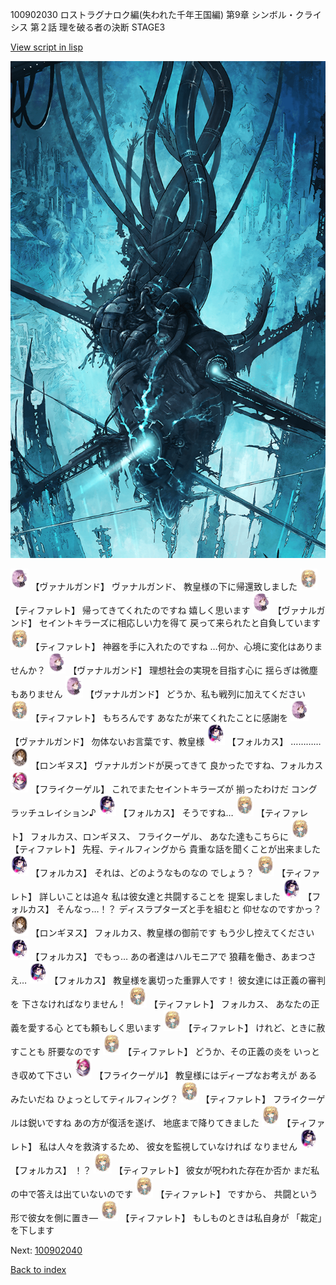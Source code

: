 100902030 ロストラグナロク編(失われた千年王国編) 第9章 シンボル・クライシス 第２話 理を破る者の決断 STAGE3

[View script in lisp](../scripts/100902030.txt)

![underground_world.png](../images/backgrounds/underground_world.png)

<img src="../images/units/3601111.png" alt="3601111.png" height="34"/>
【ヴァナルガンド】
ヴァナルガンド、
教皇様の下に帰還致しました

<img src="../images/units/3503211.png" alt="3503211.png" height="34"/>
【ティファレト】
帰ってきてくれたのですね
嬉しく思います

<img src="../images/units/3601111.png" alt="3601111.png" height="34"/>
【ヴァナルガンド】
セイントキラーズに相応しい力を得て
戻って来られたと自負しています

<img src="../images/units/3503211.png" alt="3503211.png" height="34"/>
【ティファレト】
神器を手に入れたのですね
…何か、心境に変化はありませんか？

<img src="../images/units/3601111.png" alt="3601111.png" height="34"/>
【ヴァナルガンド】
理想社会の実現を目指す心に
揺らぎは微塵もありません

<img src="../images/units/3601111.png" alt="3601111.png" height="34"/>
【ヴァナルガンド】
どうか、私も戦列に加えてください

<img src="../images/units/3503211.png" alt="3503211.png" height="34"/>
【ティファレト】
もちろんです
あなたが来てくれたことに感謝を

<img src="../images/units/3601111.png" alt="3601111.png" height="34"/>
【ヴァナルガンド】
勿体ないお言葉です、教皇様

<img src="../images/units/3301811.png" alt="3301811.png" height="34"/>
【フォルカス】
…………

<img src="../images/units/3300111.png" alt="3300111.png" height="34"/>
【ロンギヌス】
ヴァナルガンドが戻ってきて
良かったですね、フォルカス

<img src="../images/units/3500211.png" alt="3500211.png" height="34"/>
【フライクーゲル】
これでまたセイントキラーズが
揃ったわけだ
コングラッチュレイション♪

<img src="../images/units/3301811.png" alt="3301811.png" height="34"/>
【フォルカス】
そうですね…

<img src="../images/units/3503211.png" alt="3503211.png" height="34"/>
【ティファレト】
フォルカス、ロンギヌス、
フライクーゲル、
あなた達もこちらに

<img src="../images/units/3503211.png" alt="3503211.png" height="34"/>
【ティファレト】
先程、ティルフィングから
貴重な話を聞くことが出来ました

<img src="../images/units/3301811.png" alt="3301811.png" height="34"/>
【フォルカス】
それは、どのようなものなの
でしょう？

<img src="../images/units/3503211.png" alt="3503211.png" height="34"/>
【ティファレト】
詳しいことは追々
私は彼女達と共闘することを
提案しました

<img src="../images/units/3301811.png" alt="3301811.png" height="34"/>
【フォルカス】
そんなっ…！？
ディスラプターズと手を組むと
仰せなのですかっ？

<img src="../images/units/3300111.png" alt="3300111.png" height="34"/>
【ロンギヌス】
フォルカス、教皇様の御前です
もう少し控えてください

<img src="../images/units/3301811.png" alt="3301811.png" height="34"/>
【フォルカス】
でもっ…
あの者達はハルモニアで
狼藉を働き、あまつさえ…

<img src="../images/units/3301811.png" alt="3301811.png" height="34"/>
【フォルカス】
教皇様を裏切った重罪人です！
彼女達には正義の審判を
下さなければなりません！

<img src="../images/units/3503211.png" alt="3503211.png" height="34"/>
【ティファレト】
フォルカス、
あなたの正義を愛する心
とても頼もしく思います

<img src="../images/units/3503211.png" alt="3503211.png" height="34"/>
【ティファレト】
けれど、ときに赦すことも
肝要なのです

<img src="../images/units/3503211.png" alt="3503211.png" height="34"/>
【ティファレト】
どうか、その正義の炎を
いっとき収めて下さい

<img src="../images/units/3500211.png" alt="3500211.png" height="34"/>
【フライクーゲル】
教皇様にはディープなお考えが
あるみたいだね
ひょっとしてティルフィング？

<img src="../images/units/3503211.png" alt="3503211.png" height="34"/>
【ティファレト】
フライクーゲルは鋭いですね
あの方が復活を遂げ、
地底まで降りてきました

<img src="../images/units/3503211.png" alt="3503211.png" height="34"/>
【ティファレト】
私は人々を救済するため、
彼女を監視していなければ
なりません

<img src="../images/units/3301811.png" alt="3301811.png" height="34"/>
【フォルカス】
！？

<img src="../images/units/3503211.png" alt="3503211.png" height="34"/>
【ティファレト】
彼女が呪われた存在か否か
まだ私の中で答えは出ていないのです

<img src="../images/units/3503211.png" alt="3503211.png" height="34"/>
【ティファレト】
ですから、
共闘という形で彼女を側に置き―

<img src="../images/units/3503211.png" alt="3503211.png" height="34"/>
【ティファレト】
もしものときは私自身が
「裁定」を下します

Next: [100902040](100902040.md)

[Back to index](index.md)
